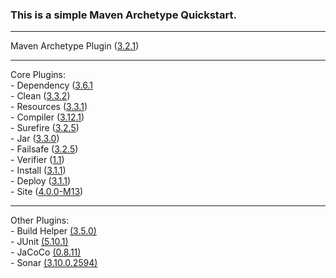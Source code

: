 ### This is a simple Maven Archetype Quickstart.

---
Maven Archetype Plugin ([3.2.1](https://maven.apache.org/archetype/maven-archetype-plugin/index.html))

---
Core Plugins:\
	- Dependency ([3.6.1](https://maven.apache.org/plugins/maven-dependency-plugin/index.html)\
	- Clean ([3.3.2](https://maven.apache.org/plugins/maven-clean-plugin/plugin-info.html))\
	- Resources ([3.3.1](https://maven.apache.org/plugins/maven-resources-plugin/plugin-info.html))\
	- Compiler ([3.12.1](https://maven.apache.org/plugins/maven-compiler-plugin/plugin-info.html))\
	- Surefire ([3.2.5](https://maven.apache.org/surefire/maven-surefire-plugin/plugin-info.html))\
	- Jar ([3.3.0](https://maven.apache.org/plugins/maven-jar-plugin/plugin-info.html))\
	- Failsafe ([3.2.5](https://maven.apache.org/surefire/maven-failsafe-plugin/plugin-info.html))\
	- Verifier ([1.1](https://maven.apache.org/plugins/maven-verifier-plugin/plugin-info.html))\
	- Install ([3.1.1](https://maven.apache.org/plugins/maven-install-plugin/plugin-info.html))\
	- Deploy ([3.1.1](https://maven.apache.org/plugins/maven-deploy-plugin/plugin-info.html))\
	- Site ([4.0.0-M13](https://maven.apache.org/plugins/maven-site-plugin/index.html))

---
Other Plugins:\
	- Build Helper [(3.5.0)](https://www.mojohaus.org/build-helper-maven-plugin/index.html)\
	- JUnit [(5.10.1)](https://junit.org/junit5/)\
	- JaCoCo [(0.8.11)](https://www.jacoco.org/jacoco/trunk/doc/)\
	- Sonar [(3.10.0.2594)](https://central.sonatype.com/artifact/org.sonarsource.scanner.maven/sonar-maven-plugin/versions)
